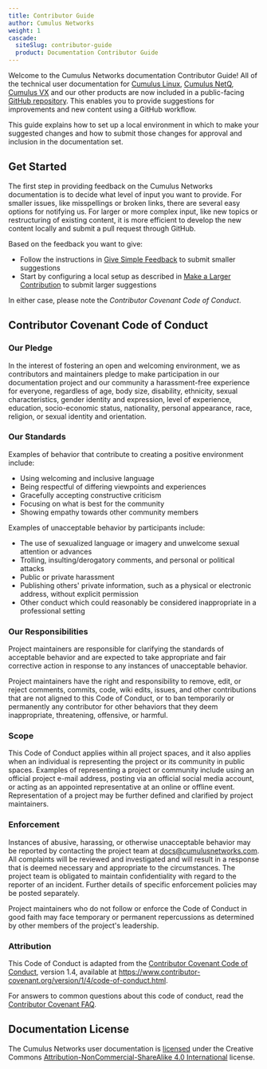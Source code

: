 ```yaml
---
title: Contributor Guide
author: Cumulus Networks
weight: 1
cascade:
  siteSlug: contributor-guide
  product: Documentation Contributor Guide
---
```

Welcome to the Cumulus Networks documentation Contributor Guide!
All of the technical user documentation for [Cumulus Linux](/cumulus-linux/),
[Cumulus NetQ](/cumulus-netq/), [Cumulus VX](/cumulus-vx/) and our other products are now included in a public-facing [GitHub repository](https://github.com/CumulusNetworks/docs). This enables you to provide suggestions for improvements and new content using a GitHub workflow.

This guide explains how to set up a local environment in which to make your suggested changes and how to submit those changes for approval and inclusion in the documentation set.

## Get Started

The first step in providing feedback on the Cumulus Networks documentation is to decide what level of input you want to provide. For smaller issues, like misspellings or broken links, there are several easy options for notifying us. For larger or more complex input, like new topics or restructuring of existing content, it is more efficient to develop the new content locally and submit a pull request through GitHub.

Based on the feedback you want to give:

- Follow the instructions in [Give Simple Feedback](Give-Simple-Feedback) to submit smaller suggestions
- Start by configuring a local setup as described in [Make a Larger Contribution](Make-a-Larger-Contribution) to submit larger suggestions

In either case, please note the *Contributor Covenant Code of Conduct*.

## Contributor Covenant Code of Conduct

### Our Pledge

In the interest of fostering an open and welcoming environment, we as
contributors and maintainers pledge to make participation in our documentation project and our community a harassment-free experience for everyone, regardless of age, body size, disability, ethnicity, sexual characteristics, gender identity and expression, level of experience, education, socio-economic status, nationality, personal
appearance, race, religion, or sexual identity and orientation.

### Our Standards

Examples of behavior that contribute to creating a positive environment
include:

- Using welcoming and inclusive language
- Being respectful of differing viewpoints and experiences
- Gracefully accepting constructive criticism
- Focusing on what is best for the community
- Showing empathy towards other community members

Examples of unacceptable behavior by participants include:

- The use of sexualized language or imagery and unwelcome sexual attention or
  advances
- Trolling, insulting/derogatory comments, and personal or political attacks
- Public or private harassment
- Publishing others' private information, such as a physical or electronic
  address, without explicit permission
- Other conduct which could reasonably be considered inappropriate in a
  professional setting

### Our Responsibilities

Project maintainers are responsible for clarifying the standards of acceptable
behavior and are expected to take appropriate and fair corrective action in
response to any instances of unacceptable behavior.

Project maintainers have the right and responsibility to remove, edit, or
reject comments, commits, code, wiki edits, issues, and other contributions
that are not aligned to this Code of Conduct, or to ban temporarily or
permanently any contributor for other behaviors that they deem inappropriate,
threatening, offensive, or harmful.

### Scope

This Code of Conduct applies within all project spaces, and it also applies when an individual is representing the project or its community in public spaces. Examples of representing a project or community include using an official project e-mail address, posting via an official social media account, or acting as an appointed representative at an online or offline event. Representation of a project may be further defined and clarified by project maintainers.

### Enforcement

Instances of abusive, harassing, or otherwise unacceptable behavior may be
reported by contacting the project team at [docs@cumulusnetworks.com](mailto:docs@cumulusnetworks.com). All complaints will be reviewed and investigated and will result in a response that is deemed necessary and appropriate to the circumstances. The project team is obligated to maintain confidentiality with regard to the reporter of an incident. Further details of specific enforcement policies may be posted separately.

Project maintainers who do not follow or enforce the Code of Conduct in good
faith may face temporary or permanent repercussions as determined by other
members of the project's leadership.

### Attribution

This Code of Conduct is adapted from the [Contributor Covenant Code of Conduct](https://www.contributor-covenant.org), version 1.4, available at https://www.contributor-covenant.org/version/1/4/code-of-conduct.html.

For answers to common questions about this code of conduct, read the
[Contributor Covenant FAQ](https://www.contributor-covenant.org/faq).

## Documentation License

The Cumulus Networks user documentation is [licensed](/license/) under the Creative Commons [Attribution-NonCommercial-ShareAlike 4.0 International](http://github.com/idleberg/Creative-Commons-Markdown/blob/master/4.0/by-nc-sa.markdown) license.
